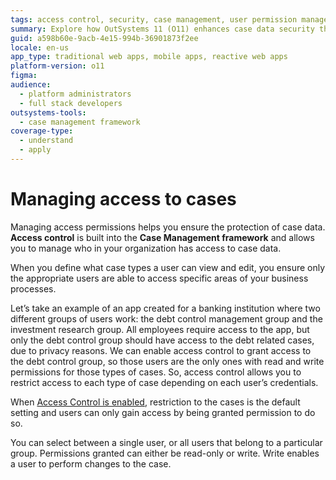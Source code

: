 ```yaml
---
tags: access control, security, case management, user permission management, data protection
summary: Explore how OutSystems 11 (O11) enhances case data security through tailored access control within its Case Management framework.
guid: a598b60e-9acb-4e15-994b-36901873f2ee
locale: en-us
app_type: traditional web apps, mobile apps, reactive web apps
platform-version: o11
figma:
audience:
  - platform administrators
  - full stack developers
outsystems-tools:
  - case management framework
coverage-type:
  - understand
  - apply
---
```


# Managing access to cases

Managing access permissions helps you ensure the protection of case data. **Access control** is built into the **Case Management framework** and allows you to manage who in your organization has access to case data.

When you define what case types a user can view and edit, you ensure only the appropriate users are able to access specific areas of your business processes.

Let’s take an example of an app created for a banking institution where two different groups of users work: the debt control management group and the investment research group. All employees require access to the app, but only the debt control group should have access to the debt related cases, due to privacy reasons. We can enable access control to grant access to the debt control group, so those users are the only ones with read and write permissions for those types of cases. So, access control allows you to restrict access to each type of case depending on each user’s credentials.

When [Access Control is enabled](how-enable-ac.md), restriction to the cases is the default setting and users can only gain access by being granted permission to do so.

You can select between a single user, or all users that belong to a particular group. Permissions granted can either be read-only or write. Write enables a user to perform changes to the case.
